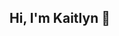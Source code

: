 ## Hi, I'm Kaitlyn 🥀

<!--
**kaitlynmcl/kaitlynmcl** is a ✨ _special_ ✨ repository because its `README.md` (this file) appears on your GitHub profile.


- ⚡ I'm a software engineer with 5+ years of experience. 
- 🌱 I work with React, Python, Django, and JavaScript/Typescript. 
- 💬 Reach me at kaitlynmclaughlin25@gmail.com
-->
